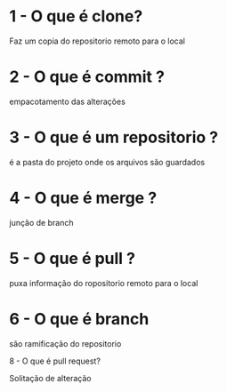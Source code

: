# 1 - O que é clone?

Faz um copia do repositorio remoto para o local

# 2 - O que é commit ?

empacotamento das alterações

# 3 - O que é um repositorio ?

é a pasta do projeto onde os arquivos são guardados

# 4 - O que é merge ?

junção de branch

# 5 - O que é pull ?

puxa informação do ropositorio remoto para o local

# 6 - O que é branch

são ramificação do repositorio

8 - O que é pull request?

Solitação de alteração